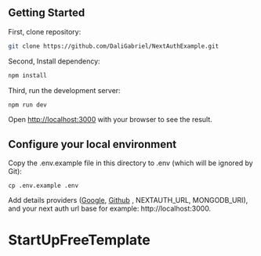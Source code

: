 
## Getting Started

First, clone repository:

```bash
git clone https://github.com/DaliGabriel/NextAuthExample.git
```

Second, Install dependency:

```bash
npm install
```

Third, run the development server:

```bash
npm run dev
```

Open [http://localhost:3000](http://localhost:3000) with your browser to see the result.

## Configure your local environment

Copy the .env.example file in this directory to .env (which will be ignored by Git):

```
cp .env.example .env
```

Add details providers ([Google](https://console.cloud.google.com/apis/credentials), [Github](https://github.com/settings/developers) , NEXTAUTH_URL, MONGODB_URI), and your next auth url base for example: http://localhost:3000.





# StartUpFreeTemplate
